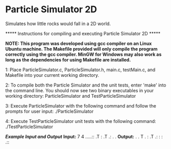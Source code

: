 # Particle Simulator 2D

Simulates how little rocks would fall in a 2D world. 

***** Instructions for compiling and executing Particle Simulator 2D *****

**NOTE: This program was developed using gcc compiler on an Linux Ubuntu machine. The Makefile provided will only compile the program correctly using the gcc compiler. MinGW for Windows may also work as long as the dependencies for using Makefile are installed.**

1: Place ParticleSimulator.c, ParticleSimulator.h, main.c, testMain.c, and Makefile into your current working directory.

2: To compile both the Particle Simulator and the unit tests, enter 'make' into the command line. You should now see two binary executables in your working directory: ParticleSimulator and TestParticleSimulator

3: Execute ParticleSimulator with the following command and follow the prompts for user input: ./ParticleSimulator 

4: Execute TestParticleSimulator unit tests with the following command: ./TestParticleSimulator

**_Example Input and Output_**
**Input:**
7 4
.....::
.T    :
  .T .:
  .   .
**Output:**
 .    .
 T .  :
  .T .:
: : .::
